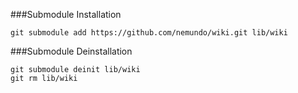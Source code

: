 ###Submodule Installation
```
git submodule add https://github.com/nemundo/wiki.git lib/wiki
```

###Submodule Deinstallation
```
git submodule deinit lib/wiki
git rm lib/wiki
```